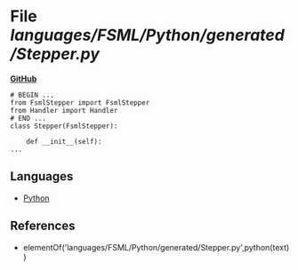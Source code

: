 # File _languages/FSML/Python/generated/Stepper.py_
**[GitHub](https://github.com/softlang/yas/blob/master/languages/FSML/Python/generated/Stepper.py)**
```
# BEGIN ...
from FsmlStepper import FsmlStepper
from Handler import Handler
# END ...
class Stepper(FsmlStepper):

    def __init__(self):
...
```

## Languages
* [Python](../languages/Python.md)

## References
* elementOf('languages/FSML/Python/generated/Stepper.py',python(text))
